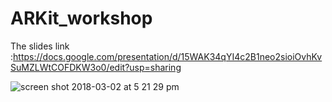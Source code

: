 # ARKit_workshop

The slides link :https://docs.google.com/presentation/d/15WAK34qYI4c2B1neo2sioiOvhKvSuMZLWtCOFDKW3o0/edit?usp=sharing

![screen shot 2018-03-02 at 5 21 29 pm](https://user-images.githubusercontent.com/18555372/36924852-437a4444-1e3e-11e8-9673-14ca87e8dc20.png)

